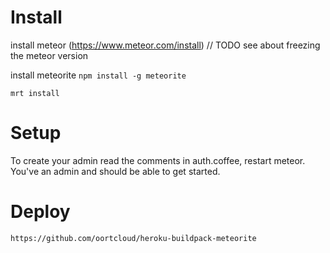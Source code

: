 # Install 
install meteor (https://www.meteor.com/install)
// TODO see about freezing the meteor version

install meteorite
`npm install -g meteorite`

`mrt install`

# Setup
To create your admin read the comments in auth.coffee, restart meteor. You've an admin and should be able to get started.

# Deploy
`https://github.com/oortcloud/heroku-buildpack-meteorite`
